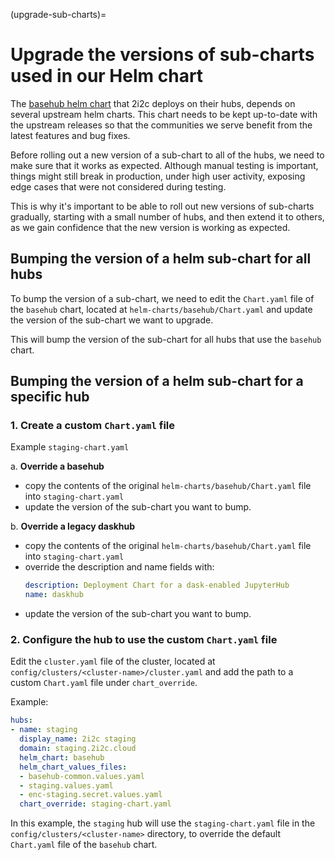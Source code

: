 (upgrade-sub-charts)=
# Upgrade the versions of sub-charts used in our Helm chart

The [basehub helm chart](hub-helm-charts) that 2i2c deploys on their hubs, depends on several upstream helm charts.
This chart needs to be kept up-to-date with the upstream releases so that the communities we serve benefit from the latest features and bug fixes.

Before rolling out a new version of a sub-chart to all of the hubs, we need to make sure that it works as expected. Although manual testing is important, things might still break in production, under high user activity, exposing edge cases that were not considered during testing.

This is why it's important to be able to roll out new versions of sub-charts gradually, starting with a small number of hubs, and then extend it to others, as we gain confidence that the new version is working as expected.

## Bumping the version of a helm sub-chart for all hubs

To bump the version of a sub-chart, we need to edit the `Chart.yaml` file of the `basehub` chart, located at `helm-charts/basehub/Chart.yaml` and update the version of the sub-chart we want to upgrade.

This will bump the version of the sub-chart for all hubs that use the `basehub` chart.

## Bumping the version of a helm sub-chart for a specific hub

### 1. Create a custom `Chart.yaml` file
Example `staging-chart.yaml`

a. **Override a basehub**
  - copy the contents of the original `helm-charts/basehub/Chart.yaml` file into `staging-chart.yaml`
  - update the version of the sub-chart you want to bump.

b. **Override a legacy daskhub**
  - copy the contents of the original `helm-charts/basehub/Chart.yaml` file into `staging-chart.yaml`
  - override the description and name fields with:
    ```yaml
    description: Deployment Chart for a dask-enabled JupyterHub
    name: daskhub
    ```
  - update the version of the sub-chart you want to bump.

### 2. Configure the hub to use the custom `Chart.yaml` file

Edit the `cluster.yaml` file of the cluster, located at `config/clusters/<cluster-name>/cluster.yaml` and add the path to a custom `Chart.yaml` file under `chart_override`.

Example:
```yaml
hubs:
- name: staging
  display_name: 2i2c staging
  domain: staging.2i2c.cloud
  helm_chart: basehub
  helm_chart_values_files:
  - basehub-common.values.yaml
  - staging.values.yaml
  - enc-staging.secret.values.yaml
  chart_override: staging-chart.yaml
```

In this example, the `staging` hub will use the `staging-chart.yaml` file in the `config/clusters/<cluster-name>` directory, to override the default `Chart.yaml` file of the `basehub` chart.
